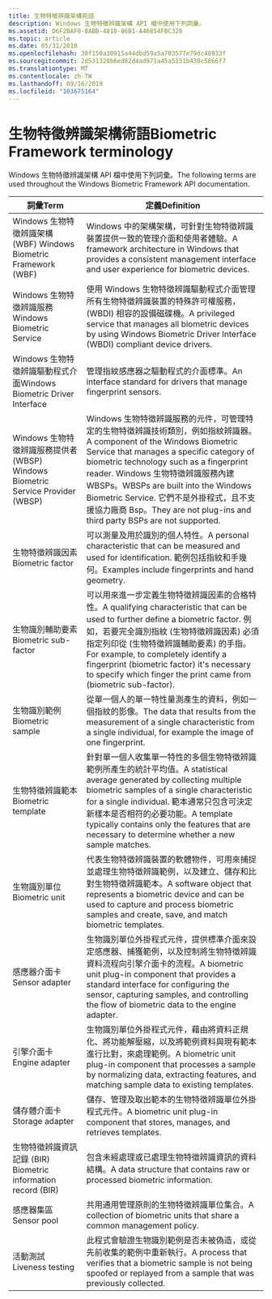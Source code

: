 ```yaml
---
title: 生物特徵辨識架構術語
description: Windows 生物特徵辨識架構 API 檔中使用下列詞彙。
ms.assetid: D6F2BAF0-8ABB-4810-86B1-A46854FBC328
ms.topic: article
ms.date: 05/31/2018
ms.openlocfilehash: 30f150a30915a44dbd59a5a703577e79dc48933f
ms.sourcegitcommit: 2d531328b6ed82d4ad971a45a5131b430c5866f7
ms.translationtype: MT
ms.contentlocale: zh-TW
ms.lasthandoff: 09/16/2019
ms.locfileid: "103675164"
---
```

# <a name="biometric-framework-terminology"></a><span data-ttu-id="4465d-103">生物特徵辨識架構術語</span><span class="sxs-lookup"><span data-stu-id="4465d-103">Biometric Framework terminology</span></span>

<span data-ttu-id="4465d-104">Windows 生物特徵辨識架構 API 檔中使用下列詞彙。</span><span class="sxs-lookup"><span data-stu-id="4465d-104">The following terms are used throughout the Windows Biometric Framework API documentation.</span></span>



| <span data-ttu-id="4465d-105">詞彙</span><span class="sxs-lookup"><span data-stu-id="4465d-105">Term</span></span>                                                 | <span data-ttu-id="4465d-106">定義</span><span class="sxs-lookup"><span data-stu-id="4465d-106">Definition</span></span>                                                                                                                                                                                                                                                        |
|------------------------------------------------------|-------------------------------------------------------------------------------------------------------------------------------------------------------------------------------------------------------------------------------------------------------------------|
| <span data-ttu-id="4465d-107">Windows 生物特徵辨識架構 (WBF) </span><span class="sxs-lookup"><span data-stu-id="4465d-107">Windows Biometric Framework (WBF)</span></span><br/>         | <span data-ttu-id="4465d-108">Windows 中的架構架構，可針對生物特徵辨識裝置提供一致的管理介面和使用者體驗。</span><span class="sxs-lookup"><span data-stu-id="4465d-108">A framework architecture in Windows that provides a consistent management interface and user experience for biometric devices.</span></span><br/>                                                                                                                         |
| <span data-ttu-id="4465d-109">Windows 生物特徵辨識服務</span><span class="sxs-lookup"><span data-stu-id="4465d-109">Windows Biometric Service</span></span><br/>                 | <span data-ttu-id="4465d-110">使用 Windows 生物特徵辨識驅動程式介面管理所有生物特徵辨識裝置的特殊許可權服務， (WBDI) 相容的設備磁碟機。</span><span class="sxs-lookup"><span data-stu-id="4465d-110">A privileged service that manages all biometric devices by using Windows Biometric Driver Interface (WBDI) compliant device drivers.</span></span><br/>                                                                                                                   |
| <span data-ttu-id="4465d-111">Windows 生物特徵辨識驅動程式介面</span><span class="sxs-lookup"><span data-stu-id="4465d-111">Windows Biometric Driver Interface</span></span><br/>        | <span data-ttu-id="4465d-112">管理指紋感應器之驅動程式的介面標準。</span><span class="sxs-lookup"><span data-stu-id="4465d-112">An interface standard for drivers that manage fingerprint sensors.</span></span><br/>                                                                                                                                                                                     |
| <span data-ttu-id="4465d-113">Windows 生物特徵辨識服務提供者 (WBSP) </span><span class="sxs-lookup"><span data-stu-id="4465d-113">Windows Biometric Service Provider (WBSP)</span></span><br/> | <span data-ttu-id="4465d-114">Windows 生物特徵辨識服務的元件，可管理特定的生物特徵辨識技術類別，例如指紋辨識器。</span><span class="sxs-lookup"><span data-stu-id="4465d-114">A component of the Windows Biometric Service that manages a specific category of biometric technology such as a fingerprint reader.</span></span> <span data-ttu-id="4465d-115">Windows 生物特徵辨識服務內建 WBSPs。</span><span class="sxs-lookup"><span data-stu-id="4465d-115">WBSPs are built into the Windows Biometric Service.</span></span> <span data-ttu-id="4465d-116">它們不是外掛程式，且不支援協力廠商 Bsp。</span><span class="sxs-lookup"><span data-stu-id="4465d-116">They are not plug-ins and third party BSPs are not supported.</span></span> <br/> |
| <span data-ttu-id="4465d-117">生物特徵辨識因素</span><span class="sxs-lookup"><span data-stu-id="4465d-117">Biometric factor</span></span><br/>                          | <span data-ttu-id="4465d-118">可以測量及用於識別的個人特性。</span><span class="sxs-lookup"><span data-stu-id="4465d-118">A personal characteristic that can be measured and used for identification.</span></span> <span data-ttu-id="4465d-119">範例包括指紋和手幾何。</span><span class="sxs-lookup"><span data-stu-id="4465d-119">Examples include fingerprints and hand geometry.</span></span><br/>                                                                                                                           |
| <span data-ttu-id="4465d-120">生物識別輔助要素</span><span class="sxs-lookup"><span data-stu-id="4465d-120">Biometric sub-factor</span></span><br/>                      | <span data-ttu-id="4465d-121">可以用來進一步定義生物特徵辨識因素的合格特性。</span><span class="sxs-lookup"><span data-stu-id="4465d-121">A qualifying characteristic that can be used to further define a biometric factor.</span></span> <span data-ttu-id="4465d-122">例如，若要完全識別指紋 (生物特徵辨識因素) 必須指定列印從 (生物特徵辨識輔助要素) 的手指。</span><span class="sxs-lookup"><span data-stu-id="4465d-122">For example, to completely identify a fingerprint (biometric factor) it's necessary to specify which finger the print came from (biometric sub-factor).</span></span><br/>             |
| <span data-ttu-id="4465d-123">生物識別範例</span><span class="sxs-lookup"><span data-stu-id="4465d-123">Biometric sample</span></span><br/>                          | <span data-ttu-id="4465d-124">從單一個人的單一特性量測產生的資料，例如一個指紋的影像。</span><span class="sxs-lookup"><span data-stu-id="4465d-124">The data that results from the measurement of a single characteristic from a single individual, for example the image of one fingerprint.</span></span><br/>                                                                                                              |
| <span data-ttu-id="4465d-125">生物特徵辨識範本</span><span class="sxs-lookup"><span data-stu-id="4465d-125">Biometric template</span></span><br/>                        | <span data-ttu-id="4465d-126">針對單一個人收集單一特性的多個生物特徵辨識範例所產生的統計平均值。</span><span class="sxs-lookup"><span data-stu-id="4465d-126">A statistical average generated by collecting multiple biometric samples of a single characteristic for a single individual.</span></span> <span data-ttu-id="4465d-127">範本通常只包含可決定新樣本是否相符的必要功能。</span><span class="sxs-lookup"><span data-stu-id="4465d-127">A template typically contains only the features that are necessary to determine whether a new sample matches.</span></span><br/>             |
| <span data-ttu-id="4465d-128">生物識別單位</span><span class="sxs-lookup"><span data-stu-id="4465d-128">Biometric unit</span></span><br/>                            | <span data-ttu-id="4465d-129">代表生物特徵辨識裝置的軟體物件，可用來捕捉並處理生物特徵辨識範例，以及建立、儲存和比對生物特徵辨識範本。</span><span class="sxs-lookup"><span data-stu-id="4465d-129">A software object that represents a biometric device and can be used to capture and process biometric samples and create, save, and match biometric templates.</span></span><br/>                                                                                         |
| <span data-ttu-id="4465d-130">感應器介面卡</span><span class="sxs-lookup"><span data-stu-id="4465d-130">Sensor adapter</span></span><br/>                            | <span data-ttu-id="4465d-131">生物識別單位外掛程式元件，提供標準介面來設定感應器、捕獲範例，以及控制將生物特徵辨識資料流程向引擎介面卡的流程。</span><span class="sxs-lookup"><span data-stu-id="4465d-131">A biometric unit plug-in component that provides a standard interface for configuring the sensor, capturing samples, and controlling the flow of biometric data to the engine adapter.</span></span><br/>                                                                 |
| <span data-ttu-id="4465d-132">引擎介面卡</span><span class="sxs-lookup"><span data-stu-id="4465d-132">Engine adapter</span></span><br/>                            | <span data-ttu-id="4465d-133">生物識別單位外掛程式元件，藉由將資料正規化、將功能解壓縮，以及將範例資料與現有範本進行比對，來處理範例。</span><span class="sxs-lookup"><span data-stu-id="4465d-133">A biometric unit plug-in component that processes a sample by normalizing data, extracting features, and matching sample data to existing templates.</span></span><br/>                                                                                                   |
| <span data-ttu-id="4465d-134">儲存體介面卡</span><span class="sxs-lookup"><span data-stu-id="4465d-134">Storage adapter</span></span><br/>                           | <span data-ttu-id="4465d-135">儲存、管理及取出範本的生物特徵辨識單位外掛程式元件。</span><span class="sxs-lookup"><span data-stu-id="4465d-135">A biometric unit plug-in component that stores, manages, and retrieves templates.</span></span><br/>                                                                                                                                                                      |
| <span data-ttu-id="4465d-136">生物特徵辨識資訊記錄 (BIR) </span><span class="sxs-lookup"><span data-stu-id="4465d-136">Biometric information record (BIR)</span></span><br/>        | <span data-ttu-id="4465d-137">包含未經處理或已處理生物特徵辨識資訊的資料結構。</span><span class="sxs-lookup"><span data-stu-id="4465d-137">A data structure that contains raw or processed biometric information.</span></span><br/>                                                                                                                                                                                 |
| <span data-ttu-id="4465d-138">感應器集區</span><span class="sxs-lookup"><span data-stu-id="4465d-138">Sensor pool</span></span><br/>                               | <span data-ttu-id="4465d-139">共用通用管理原則的生物特徵辨識單位集合。</span><span class="sxs-lookup"><span data-stu-id="4465d-139">A collection of biometric units that share a common management policy.</span></span><br/>                                                                                                                                                                                 |
| <span data-ttu-id="4465d-140">活動測試</span><span class="sxs-lookup"><span data-stu-id="4465d-140">Liveness testing</span></span><br/>                          | <span data-ttu-id="4465d-141">此程式會驗證生物識別範例是否未被偽造，或從先前收集的範例中重新執行。</span><span class="sxs-lookup"><span data-stu-id="4465d-141">A process that verifies that a biometric sample is not being spoofed or replayed from a sample that was previously collected.</span></span><br/>                                                                                                                          |



 

 

 





